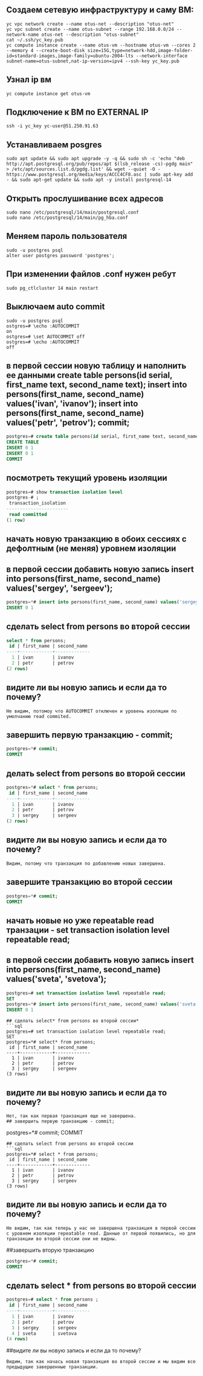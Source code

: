## Создаем сетевую инфраструктуру и саму ВМ:
```
yc vpc network create --name otus-net --description "otus-net"
yc vpc subnet create --name otus-subnet --range 192.168.0.0/24 --network-name otus-net --description "otus-subnet"
cat ~/.ssh/yc_key.pub
yc compute instance create --name otus-vm --hostname otus-vm --cores 2 --memory 4 --create-boot-disk size=15G,type=network-hdd,image-folder-id=standard-images,image-family=ubuntu-2004-lts --network-interface subnet-name=otus-subnet,nat-ip-version=ipv4 --ssh-key yc_key.pub
```

## Узнал ip вм
```
yc compute instance get otus-vm 
```

## Подключение к ВМ по EXTERNAL IP
```
ssh -i yc_key yc-user@51.250.91.63
```

## Устанавливаем posgres
```
sudo apt update && sudo apt upgrade -y -q && sudo sh -c 'echo "deb http://apt.postgresql.org/pub/repos/apt $(lsb_release -cs)-pgdg main" > /etc/apt/sources.list.d/pgdg.list' && wget --quiet -O - https://www.postgresql.org/media/keys/ACCC4CF8.asc | sudo apt-key add - && sudo apt-get update && sudo apt -y install postgresql-14 
```

## Открыть прослушивание всех адресов
```
sudo nano /etc/postgresql/14/main/postgresql.conf
sudo nano /etc/postgresql/14/main/pg_hba.conf
```
## Меняем пароль пользователя
```
sudo -u postgres psql
alter user postgres password 'postgres';
```

## При изменении файлов .conf нужен ребут
```
sudo pg_ctlcluster 14 main restart
```

## Выключаем  auto commit
```
sudo -u postgres psql
ostgres=# \echo :AUTOCOMMIT
on
ostgres=# \set AUTOCOMMIT off
ostgres=# \echo :AUTOCOMMIT
off
```

## в первой сессии новую таблицу и наполнить ее данными create table persons(id serial, first_name text, second_name text); insert into persons(first_name, second_name) values('ivan', 'ivanov'); insert into persons(first_name, second_name) values('petr', 'petrov'); commit;
```sql
postgres=# create table persons(id serial, first_name text, second_name text); insert into persons(first_name, second_name) values('ivan', 'ivanov'); insert into persons(first_name, second_name) values('petr', 'petrov'); commit;
CREATE TABLE
INSERT 0 1
INSERT 0 1
COMMIT
```
## посмотреть текущий уровень изоляции 
```sql
postgres=# show transaction isolation level
postgres-# ;
 transaction_isolation
-----------------------
 read committed
(1 row)
```
## начать новую транзакцию в обоих сессиях с дефолтным (не меняя) уровнем изоляции
## в первой сессии добавить новую запись insert into persons(first_name, second_name) values('sergey', 'sergeev');
```sql
postgres=*# insert into persons(first_name, second_name) values('sergey', 'sergeev');
INSERT 0 1
```
## сделать select from persons во второй сессии
```sql
select * from persons;
 id | first_name | second_name 
----+------------+-------------
  1 | ivan       | ivanov
  2 | petr       | petrov
(2 rows)
```    
## видите ли вы новую запись и если да то почему?
```
Не видим, потомоу что AUTOCOMMIT отключен и уровень изоляции по умолчанию read commited.
```
## завершить первую транзакцию - commit;
```sql
postgres=*# commit;
COMMIT
```    
## делать select from persons во второй сессии
```sql
postgres=*# select * from persons;
 id | first_name | second_name 
----+------------+-------------
  1 | ivan       | ivanov
  2 | petr       | petrov
  3 | sergey     | sergeev
(3 rows)
```
## видите ли вы новую запись и если да то почему?
```
Видим, потому что транзакция по добавлению новых завершена.
```    
## завершите транзакцию во второй сессии
```sql
postgres=*# commit;
COMMIT
```
## начать новые но уже repeatable read транзации - set transaction isolation level repeatable read;
## в первой сессии добавить новую запись insert into persons(first_name, second_name) values('sveta', 'svetova');
```sql
postgres=# set transaction isolation level repeatable read;
SET
postgres=*# insert into persons(first_name, second_name) values('sveta', 'svetova');
INSERT 0 1
```
```
## сделать select* from persons во второй сессии*
```sql
postgres=# set transaction isolation level repeatable read;
SET
postgres=*# select* from persons;
 id | first_name | second_name 
----+------------+-------------
  1 | ivan       | ivanov
  2 | petr       | petrov
  3 | sergey     | sergeev
(3 rows)
```
## видите ли вы новую запись и если да то почему?
```
Нет, так как первая транзакция еще не завершена. 
## завершить первую транзакцию - commit;
```
postgres=*# commit;
COMMIT
```
## сделать select from persons во второй сессии
```sql
postgres=*# select * from persons;
 id | first_name | second_name 
----+------------+-------------
  1 | ivan       | ivanov
  2 | petr       | petrov
  3 | sergey     | sergeev
(3 rows)
```    
## видите ли вы новую запись и если да то почему?
```
Не видим, так как теперь у нас не завершена транзакция в первой сессии с уровнем изоляции repeatable read. Данные от первой появились, но для транзакции во второй сессии они не видны.
```
##завершить вторую транзакцию
```sql
postgres=*# commit;
COMMIT
```    
## сделать select * from persons во второй сессии
```sql
postgres=# select * from persons ;
 id | first_name | second_name 
----+------------+-------------
  1 | ivan       | ivanov
  2 | petr       | petrov
  3 | sergey     | sergeev
  4 | sveta      | svetova
(4 rows)
```    
##видите ли вы новую запись и если да то почему?
```
Видим, так как начась новая транзакция во второй сессии и мы видим все предыдущие завершенные транзакции.
```
